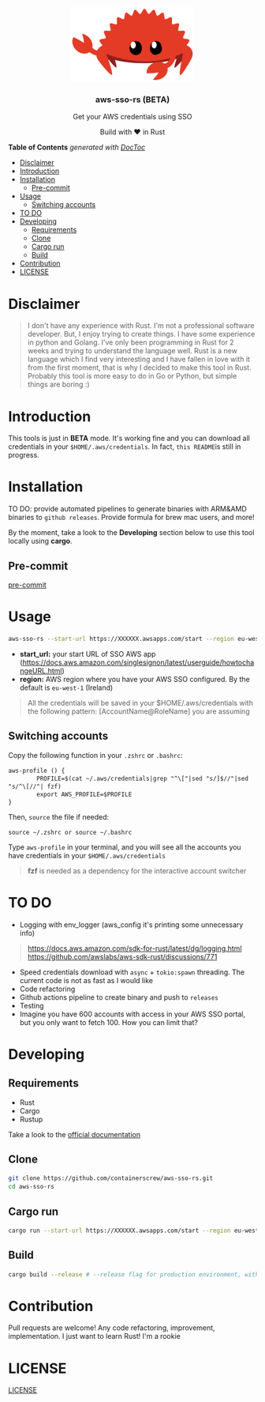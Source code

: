 <p align="center" >
    <img src="assets/rust-logo.svg" alt="logo" width="250"/>
<h3 align="center">aws-sso-rs (BETA)</h3>
<p align="center">Get your AWS credentials using SSO</p>
<p align="center">Build with ❤ in Rust</p>
</p>


<!-- START doctoc generated TOC please keep comment here to allow auto update -->
<!-- DON'T EDIT THIS SECTION, INSTEAD RE-RUN doctoc TO UPDATE -->
**Table of Contents**  *generated with [DocToc](https://github.com/thlorenz/doctoc)*

- [Disclaimer](#disclaimer)
- [Introduction](#introduction)
- [Installation](#installation)
  - [Pre-commit](#pre-commit)
- [Usage](#usage)
  - [Switching accounts](#switching-accounts)
- [TO DO](#to-do)
- [Developing](#developing)
  - [Requirements](#requirements)
  - [Clone](#clone)
  - [Cargo run](#cargo-run)
  - [Build](#build)
- [Contribution](#contribution)
- [LICENSE](#license)

<!-- END doctoc generated TOC please keep comment here to allow auto update -->

# Disclaimer

> I don't have any experience with Rust. I'm not a professional software developer. But, I enjoy trying to create things.
I have some experience in python and Golang. I've only been programming in Rust for 2 weeks and trying to understand the language well. Rust is a new language which I find very interesting and I have fallen in love with it from the first moment, that is why I decided to make this tool in Rust.
Probably this tool is more easy to do in Go or Python, but simple things are boring :)

# Introduction

This tools is just in **BETA** mode. It's working fine and you can download all credentials in your `$HOME/.aws/credentials`. In fact, `this README`is still in progress.

# Installation

TO DO: provide automated pipelines to generate binaries with ARM&AMD binaries to `github releases`. Provide formula for brew mac users, and more!

By the moment, take a look to the **Developing** section below to use this tool locally using **cargo**.

## Pre-commit
[pre-commit](./docs/pre-commit.md)

# Usage

```bash
aws-sso-rs --start-url https://XXXXXX.awsapps.com/start --region eu-west-1
```

* **start_url:** your start URL of SSO AWS app (https://docs.aws.amazon.com/singlesignon/latest/userguide/howtochangeURL.html)
* **region:** AWS region where you have your AWS SSO configured. By the default is `eu-west-1` (Ireland)

> All the credentials will be saved in your $HOME/.aws/credentials with the following pattern: [AccountName@RoleName] you are assuming

## Switching accounts

Copy the following function in your `.zshrc` or `.bashrc`:

```shell
aws-profile () {
        PROFILE=$(cat ~/.aws/credentials|grep "^\["|sed "s/]$//"|sed "s/^\[//"| fzf)
        export AWS_PROFILE=$PROFILE
}
```

Then, `source` the file if needed:
```shell
source ~/.zshrc or source ~/.bashrc
```

Type `aws-profile` in your terminal, and you will see all the accounts you have credentials in your `$HOME/.aws/credentials`

> **fzf** is needed as a dependency for the interactive account switcher

# TO DO

* Logging with env_logger (aws_config it's printing some unnecessary info)
> https://docs.aws.amazon.com/sdk-for-rust/latest/dg/logging.html
> https://github.com/awslabs/aws-sdk-rust/discussions/771
* Speed credentials download with `async` + `tokio:spawn` threading. The current code is not as fast as I would like
* Code refactoring
* Github actions pipeline to create binary and push to `releases`
* Testing
* Imagine you have 600 accounts with access in your AWS SSO portal, but you only want to fetch 100. How you can limit that?

# Developing

## Requirements

* Rust
* Cargo
* Rustup

Take a look to the [official documentation](https://www.rust-lang.org/tools/install)

## Clone

```bash
git clone https://github.com/containerscrew/aws-sso-rs.git
cd aws-sso-rs
```

## Cargo run

```bash
cargo run --start-url https://XXXXXX.awsapps.com/start --region eu-west-1
```

## Build

```bash
cargo build --release # --release flag for production environment, without --release flag for testing
```


# Contribution

Pull requests are welcome! Any code refactoring, improvement, implementation. I just want to learn Rust! I'm a rookie

# LICENSE

[LICENSE](./LICENSE)
